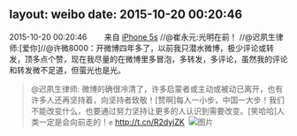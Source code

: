 layout: weibo
date: 2015-10-20 00:20:46
---
<meta name="referrer" content="no-referrer" />

2015-10-20 00:20:46  &nbsp;&nbsp;&nbsp;&nbsp;&nbsp;&nbsp; 来自 <a href="sinaweibo://customweibosource" rel="nofollow">iPhone 5s</a>
 //@崔永元:光明在前！ //@迟夙生律师:[爱你]//@许微8000：开微博四年多了，以前我只潜水微博，极少评论或转发，顶多点个赞，现在我尽量的在微博里多冒泡，多转发，多评论，虽然我的评论和转发微不足道，但萤光也是光。
>  @迟夙生律师: 微博的确很冷清了，许多启蒙者或主动或被动已离开，也有许多人还再坚持着，向坚持者致敬！[赞啊]每人一小步，中国一大步！我们不能改变什么，也要通过努力坚持让更多的人认识到需要改变。[笑哈哈]人类一定是会向前走的！✊ http://t.cn/R2dyjZK ​​​
>  ![图片](https://ww3.sinaimg.cn/large/73570bbdjw1ex6dd98d21j20hs0da764.jpg)

